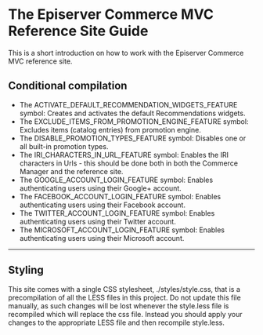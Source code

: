 # The Episerver Commerce MVC Reference Site Guide

This is a short introduction on how to work with the Episerver Commerce MVC reference site.

## Conditional compilation

* The ACTIVATE_DEFAULT_RECOMMENDATION_WIDGETS_FEATURE symbol: Creates and activates the default Recommendations widgets.
* The EXCLUDE_ITEMS_FROM_PROMOTION_ENGINE_FEATURE symbol: Excludes items (catalog entries) from promotion engine.
* The DISABLE_PROMOTION_TYPES_FEATURE symbol: Disables one or all built-in promotion types.
* The IRI_CHARACTERS_IN_URL_FEATURE symbol: Enables the IRI characters in Urls - this should be done both in both the Commerce Manager and the reference site.
* The GOOGLE_ACCOUNT_LOGIN_FEATURE symbol: Enables authenticating users using their Google+ account.
* The FACEBOOK_ACCOUNT_LOGIN_FEATURE symbol: Enables authenticating users using their Facebook account.
* The TWITTER_ACCOUNT_LOGIN_FEATURE symbol: Enables authenticating users using their Twitter account.
* The MICROSOFT_ACCOUNT_LOGIN_FEATURE symbol: Enables authenticating users using their Microsoft account.

--- 

## Styling

This site comes with a single CSS stylesheet, ./styles/style.css, that is a precompilation of all the LESS files in this project. Do not update this file manually, as such changes will be lost whenever the style.less file is recompiled which will replace the css file. Instead you should apply your changes to the appropriate LESS file and then recompile style.less.